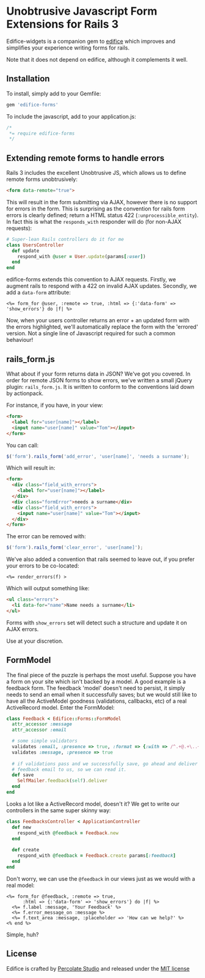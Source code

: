 Unobtrusive Javascript Form Extensions for Rails 3
==================================================

Edifice-widgets is a companion gem to [edifice](/tmeasday/edifice) which improves and simplifies your experience writing forms for rails.

Note that it does not depend on edifice, although it complements it well.

Installation
------------

To install, simply add to your Gemfile:

```ruby
gem 'edifice-forms'
```

To include the javascript, add to your application.js:

```js
/*
 *= require edifice-forms
 */
```

Extending remote forms to handle errors
---------------------------------------

Rails 3 includes the excellent Unobtrusive JS, which allows us to define remote forms unobtrusively:

```html
<form data-remote="true">
```

This will result in the form submitting via AJAX, however there is no support for errors in the form. This is surprising as the convention for rails form errors is clearly defined; return a HTML status 422 (`:unprocessible_entity`). In fact this is what the `responds_with` responder will do (for non-AJAX requests):

```ruby
# Super-lean Rails controllers do it for me
class UsersController
  def update
    respond_with @user = User.update(params[:user])
  end
end
```

edifice-forms extends this convention to AJAX requests. Firstly, we augment rails to respond with a 422 on invalid AJAX updates. Secondly, we add a `data-form` attribute:

```erb
<%= form_for @user, :remote => true, :html => {:'data-form' => 'show_errors'} do |f| %>
```

Now, when your users controller returns an error + an updated form with the errors highlighted, we'll automatically replace the form with the 'errored' version. Not a single line of Javascript required for such a common behaviour!

rails_form.js
-------------

What about if your form returns data in JSON? We've got you covered. In order for remote JSON forms to show errors, we've written a small jQuery plugin: `rails_form.js`. It is written to conform to the conventions laid down by actionpack. 

For instance, if you have, in your view:

```html
<form>
  <label for="user[name]"></label>
  <input name="user[name]" value="Tom"></input>
</form>
```
    
You can call:

```js
$('form').rails_form('add_error', 'user[name]', 'needs a surname');
```

Which will result in:

```html
<form>
  <div class="field_with_errors">
    <label for="user[name]"></label>
  </div>
  <div class="formError">needs a surname</div>
  <div class="field_with_errors">
    <input name="user[name]" value="Tom"></input>
  </div>
</form>
```

The error can be removed with:
    
```js
$('form').rails_form('clear_error', 'user[name]');
```

We've also added a convention that rails seemed to leave out, if you prefer your errors to be co-located:

```erb
<%= render_errors(f) >
```
    
Which will output something like:

```html
<ul class="errors">
  <li data-for="name">Name needs a surname</li>
</ul>
```

Forms with `show_errors` set will detect such a structure and update it on AJAX errors.

Use at your discretion.

FormModel
---------

The final piece of the puzzle is perhaps the most useful. Suppose you have a form on your site which isn't backed by a model. A good example is a feedback form. The feedback 'model' doesn't need to persist, it simply needs to send an email when it successfully saves; but we would still like to have all the ActiveModel goodness (validations, callbacks, etc) of a real ActiveRecord model. Enter the FormModel:

```ruby
class Feedback < Edifice::Forms::FormModel
  attr_accessor :message
  attr_accessor :email

  # some simple validators
  validates :email, :presence => true, :format => {:with => /^.+@.+\..+$/}
  validates :message, :presence => true
  
  # if validations pass and we successfully save, go ahead and deliver the 
  # feedback email to us, so we can read it.
  def save
    SelfMailer.feedback(self).deliver
  end
end
```

Looks a lot like a ActiveRecord model, doesn't it? We get to write our controllers in the same super skinny way:

```ruby
class FeedbacksController < ApplicationController
  def new
    respond_with @feedback = Feedback.new
  end
  
  def create
    respond_with @feedback = Feedback.create params[:feedback]
  end
end
```

Don't worry, we can use the `@feedback` in our views just as we would with a real model:

```erb
<%= form_for @feedback, :remote => true, 
      :html => {:'data-form' => 'show_errors'} do |f| %>
  <%= f.label :message, 'Your Feedback' %>
  <%= f.error_message_on :message %>
  <%= f.text_area :message, :placeholder => 'How can we help?' %>
<% end %>
```

Simple, huh?

License
-------

Edifice is crafted by [Percolate Studio](http://percolatestudio.com) and released under the [MIT license](www.opensource.org/licenses/MIT)
